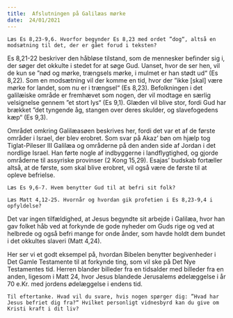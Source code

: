 ```yaml
---
title:  Afslutningen på Galilæas mørke
date:  24/01/2021
---
```


`Læs Es 8,23-9,6. Hvorfor begynder Es 8,23 med ordet ”dog“, altså en modsætning til det, der er gået forud i teksten?`

Es 8,21-22 beskriver den håbløse tilstand, som de mennesker befinder sig i, der søger det okkulte i stedet for at søge Gud. Uanset, hvor de ser hen, vil de kun se ”nød og mørke, trængsels mørke, i mulmet er han stødt ud“ (Es 8,22). Som en modsætning vil der komme en tid, hvor der ”ikke [skal] være mørke for landet, som nu er i trængsel“ (Es 8,23). Befolkningen i det galilæiske område er fremhævet som nogen, der vil modtage en særlig velsignelse gennem ”et stort lys“ (Es 9,1). Glæden vil blive stor, fordi Gud har brækket ”det tyngende åg, stangen over deres skulder, og slavefogedens kæp“ (Es 9,3).

Området omkring Galilæasøen beskrives her, fordi det var et af de første områder i Israel, der blev erobret. Som svar på Akaz’ bøn om hjælp tog Tiglat-Pileser III Galilæa og områderne på den anden side af Jordan i det nordlige Israel. Han førte nogle af indbyggerne i landflygtighed, og gjorde områderne til assyriske provinser (2 Kong 15,29). Esajas’ budskab fortæller altså, at de første, som skal blive erobret, vil også være de første til at opleve befrielse.

`Læs Es 9,6-7. Hvem benytter Gud til at befri sit folk?`

`Læs Matt 4,12-25. Hvornår og hvordan gik profetien i Es 8,23-9,4 i opfyldelse?`

Det var ingen tilfældighed, at Jesus begyndte sit arbejde i Galilæa, hvor han gav folket håb ved at forkynde de gode nyheder om Guds rige og ved at helbrede og også befri mange for onde ånder, som havde holdt dem bundet i det okkultes slaveri (Matt 4,24).

Her ser vi et godt eksempel på, hvordan Bibelen benytter begivenheder i Det Gamle Testamente til at forkynde ting, som vil ske på Det Nye Testamentes tid. Herren blander billeder fra en tidsalder med billeder fra en anden, ligesom i Matt 24, hvor Jesus blandede Jerusalems ødelæggelse i år 70 e.Kr. med jordens ødelæggelse i endens tid.

`Til eftertanke. Hvad vil du svare, hvis nogen spørger dig: ”Hvad har Jesus befriet dig fra?“ Hvilket personligt vidnesbyrd kan du give om Kristi kraft i dit liv?`